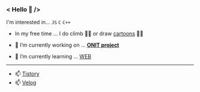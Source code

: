 ### < Hello 👋 />
I'm interested in... `JS` `C` `C++`

   - In my free time ... I do climb 🧗‍♀️ or draw [cartoons](https://www.instagram.com/urongtoon/) 👩‍🎨
   - 🔭 I’m currently working on ... **[ONIT project](https://github.com/Mapps-unit)**
      

   - 🌱 I’m currently learning ... [WEB](https://pear-capricorn-258.notion.site/WEB-fc87b47868984a658e0862f2acb6e4e9)
       
       
   ---
   - 📫 [Tistory](https://humonnom.tistory.com/)
   - 📫 [Velog](https://velog.io/@humonnom/series)
   
   
<!--

   
## 🤔 I'm interested in... `c` `c++` `react`    
   
   



- 👯 I’m looking to collaborate on ...
- 🤔 I’m looking for help with ...
- 💬 Ask me about ...

- 😄 Pronouns: ...
- ⚡ Fun fact: ...
-->
